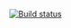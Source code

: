 [![Build status](https://ci.appveyor.com/api/projects/status/wpajmkwwq23qt24k/branch/main?svg=true)](https://ci.appveyor.com/project/Bybalesh/bdd/branch/main)
